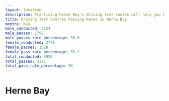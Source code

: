 ```yaml
---
layout: location
description: Practising Herne Bay's driving test routes will help you become more confident in your gear-changing abilities.
title: Driving Test Centres Passing Rates in Herne Bay
months: N/A
male_conducted: 3154
male_passes: 1792
male_passes_rate_percentage: 56.8
female_conducted: 2770
female_passes: 1528
female_pass_rate_percentage: 55.2
total_conducted: 5926
total_passes: 3321
total_pass_rate_percentage: 56
---
```


# Herne Bay
